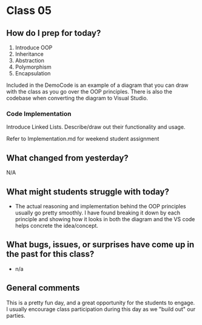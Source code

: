 # Class 05

## How do I prep for today?

1. Introduce OOP
1. Inheritance 
2. Abstraction
3. Polymorphism
4. Encapsulation

Included in the DemoCode is an example of a diagram that you can draw with the class as you 
go over the OOP principles. There is also the codebase when converting the diagram to Visual Studio. 


### Code Implementation
Introduce Linked Lists. Describe/draw out their functionality and usage. 

Refer to Implementation.md for weekend student assignment

## What changed from yesterday? 
N/A

## What might students struggle with today? 
- The actual reasoning and implementation behind the OOP principles usually go pretty smoothly. I have found 
breaking it down by each principle and showing how it looks in both the diagram and the VS code helps concrete the idea/concept.

## What bugs, issues, or surprises have come up in the past for this class?
- n/a

## General comments
This is a pretty fun day, and a great opportunity for the students to engage. I usually encourage class participation
during this day as we "build out" our parties. 
